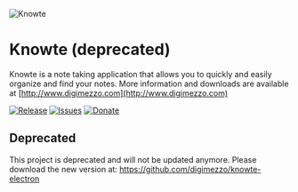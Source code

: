 ![Knowte](Knowte.full.png)

# Knowte (deprecated)

Knowte is a note taking application that allows you to quickly and easily organize and find your notes. More information and downloads are available at [http://www.digimezzo.com](http://www.digimezzo.com)

[![Release](https://img.shields.io/github/release/digimezzo/Knowte.svg?style=flat-square)](https://github.com/digimezzo/Knowte/releases/latest)
[![Issues](https://img.shields.io/github/issues/digimezzo/Knowte.svg?style=flat-square)](https://github.com/digimezzo/Knowte/issues)
[![Donate](https://img.shields.io/badge/Donate-PayPal-green.svg)](https://www.paypal.com/cgi-bin/webscr?cmd=_s-xclick&hosted_button_id=MQALEWTEZ7HX8)

## Deprecated ##

This project is deprecated and will not be updated anymore. Please download the new version at: https://github.com/digimezzo/knowte-electron
